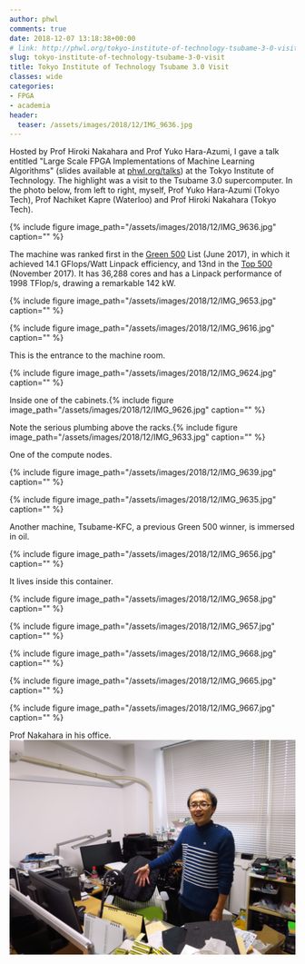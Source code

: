 ```yaml
---
author: phwl
comments: true
date: 2018-12-07 13:18:38+00:00
# link: http://phwl.org/tokyo-institute-of-technology-tsubame-3-0-visit/
slug: tokyo-institute-of-technology-tsubame-3-0-visit
title: Tokyo Institute of Technology Tsubame 3.0 Visit
classes: wide
categories:
- FPGA
- academia
header:
  teaser: /assets/images/2018/12/IMG_9636.jpg
---
```


Hosted by Prof Hiroki Nakahara and Prof Yuko Hara-Azumi, I gave a talk entitled "Large Scale FPGA Implementations of Machine Learning Algorithms" (slides available at [phwl.org/talks](http://phwl.org/talks)) at the Tokyo Institute of Technology. The highlight was a visit to the Tsubame 3.0 supercomputer. In the photo below, from left to right, myself, Prof Yuko Hara-Azumi (Tokyo Tech), Prof Nachiket Kapre (Waterloo) and Prof Hiroki Nakahara (Tokyo Tech).

{% include figure image_path="/assets/images/2018/12/IMG_9636.jpg" caption="" %}

<!-- more -->

The machine was ranked first in the [Green 500](https://www.top500.org/green500/) List (June 2017), in which it achieved 14.1 GFlops/Watt Linpack efficiency, and 13nd in the [Top 500](https://www.top500.org) (November 2017). It has 36,288 cores and has a Linpack performance of 1998 TFlop/s, drawing a remarkable 142 kW.

{% include figure image_path="/assets/images/2018/12/IMG_9653.jpg" caption="" %}

{% include figure image_path="/assets/images/2018/12/IMG_9616.jpg" caption="" %}

This is the entrance to the machine room.

{% include figure image_path="/assets/images/2018/12/IMG_9624.jpg" caption="" %}

Inside one of the cabinets.{% include figure image_path="/assets/images/2018/12/IMG_9626.jpg" caption="" %}

Note the serious plumbing above the racks.{% include figure image_path="/assets/images/2018/12/IMG_9633.jpg" caption="" %}

One of the compute nodes.

{% include figure image_path="/assets/images/2018/12/IMG_9639.jpg" caption="" %}

{% include figure image_path="/assets/images/2018/12/IMG_9635.jpg" caption="" %}

Another machine, Tsubame-KFC, a previous Green 500 winner, is immersed in oil.

{% include figure image_path="/assets/images/2018/12/IMG_9656.jpg" caption="" %}

It lives inside this container.

{% include figure image_path="/assets/images/2018/12/IMG_9658.jpg" caption="" %}

{% include figure image_path="/assets/images/2018/12/IMG_9657.jpg" caption="" %}

{% include figure image_path="/assets/images/2018/12/IMG_9668.jpg" caption="" %}

{% include figure image_path="/assets/images/2018/12/IMG_9665.jpg" caption="" %}

{% include figure image_path="/assets/images/2018/12/IMG_9667.jpg" caption="" %}

Prof Nakahara in his office.[
![](/assets/images/2018/12/IMG_9670.jpg)](/assets/images/2018/12/IMG_9670.jpg)
